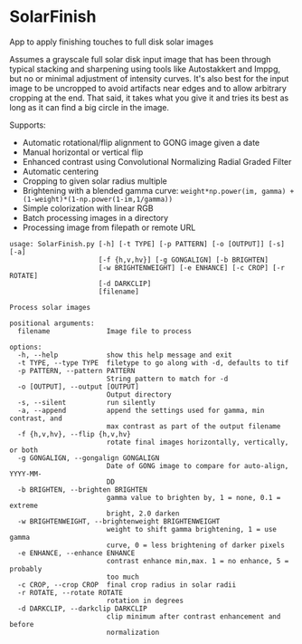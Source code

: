 # SolarFinish
App to apply finishing touches to full disk solar images

Assumes a grayscale full solar disk input image that has been through typical stacking and sharpening using tools like Autostakkert and Imppg, but no or minimal adjustment of intensity curves. It's also best for the input image to be uncropped to avoid artifacts near edges and to allow arbitrary cropping at the end. That said, it takes what you give it and tries its best as long as it can find a big circle in the image.

Supports:
- Automatic rotational/flip alignment to GONG image given a date
- Manual horizontal or vertical flip
- Enhanced contrast using Convolutional Normalizing Radial Graded Filter
- Automatic centering
- Cropping to given solar radius multiple
- Brightening with a blended gamma curve: `weight*np.power(im, gamma) + (1-weight)*(1-np.power(1-im,1/gamma))`
- Simple colorization with linear RGB
- Batch processing images in a directory
- Processing image from filepath or remote URL

```
usage: SolarFinish.py [-h] [-t TYPE] [-p PATTERN] [-o [OUTPUT]] [-s] [-a]
                      [-f {h,v,hv}] [-g GONGALIGN] [-b BRIGHTEN]
                      [-w BRIGHTENWEIGHT] [-e ENHANCE] [-c CROP] [-r ROTATE]
                      [-d DARKCLIP]
                      [filename]

Process solar images

positional arguments:
  filename              Image file to process

options:
  -h, --help            show this help message and exit
  -t TYPE, --type TYPE  filetype to go along with -d, defaults to tif
  -p PATTERN, --pattern PATTERN
                        String pattern to match for -d
  -o [OUTPUT], --output [OUTPUT]
                        Output directory
  -s, --silent          run silently
  -a, --append          append the settings used for gamma, min contrast, and
                        max contrast as part of the output filename
  -f {h,v,hv}, --flip {h,v,hv}
                        rotate final images horizontally, vertically, or both
  -g GONGALIGN, --gongalign GONGALIGN
                        Date of GONG image to compare for auto-align, YYYY-MM-
                        DD
  -b BRIGHTEN, --brighten BRIGHTEN
                        gamma value to brighten by, 1 = none, 0.1 = extreme
                        bright, 2.0 darken
  -w BRIGHTENWEIGHT, --brightenweight BRIGHTENWEIGHT
                        weight to shift gamma brightening, 1 = use gamma
                        curve, 0 = less brightening of darker pixels
  -e ENHANCE, --enhance ENHANCE
                        contrast enhance min,max. 1 = no enhance, 5 = probably
                        too much
  -c CROP, --crop CROP  final crop radius in solar radii
  -r ROTATE, --rotate ROTATE
                        rotation in degrees
  -d DARKCLIP, --darkclip DARKCLIP
                        clip minimum after contrast enhancement and before
                        normalization
```
